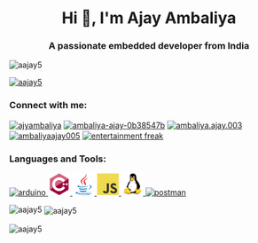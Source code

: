 <h1 align="center">Hi 👋, I'm Ajay Ambaliya</h1>
<h3 align="center">A passionate embedded developer from India</h3>

<p align="left"> <img src="https://komarev.com/ghpvc/?username=aajay5&label=Profile%20views&color=050505&style=flat" alt="aajay5" /> </p>

<p align="left"> <a href="https://github.com/ryo-ma/github-profile-trophy"><img src="https://github-profile-trophy.vercel.app/?username=aajay5" alt="aajay5" /></a> </p>

<h3 align="left">Connect with me:</h3>
<p align="left">
<a href="https://twitter.com/ajyambaliya" target="blank"><img align="center" src="https://raw.githubusercontent.com/rahuldkjain/github-profile-readme-generator/master/src/images/icons/Social/twitter.svg" alt="ajyambaliya" height="30" width="40" /></a>
<a href="https://linkedin.com/in/ambaliya-ajay-0b38547b" target="blank"><img align="center" src="https://raw.githubusercontent.com/rahuldkjain/github-profile-readme-generator/master/src/images/icons/Social/linked-in-alt.svg" alt="ambaliya-ajay-0b38547b" height="30" width="40" /></a>
<a href="https://fb.com/ambaliya.ajay.003" target="blank"><img align="center" src="https://raw.githubusercontent.com/rahuldkjain/github-profile-readme-generator/master/src/images/icons/Social/facebook.svg" alt="ambaliya.ajay.003" height="30" width="40" /></a>
<a href="https://instagram.com/ambaliyaajay005" target="blank"><img align="center" src="https://raw.githubusercontent.com/rahuldkjain/github-profile-readme-generator/master/src/images/icons/Social/instagram.svg" alt="ambaliyaajay005" height="30" width="40" /></a>
<a href="https://www.youtube.com/c/entertainment freak" target="blank"><img align="center" src="https://raw.githubusercontent.com/rahuldkjain/github-profile-readme-generator/master/src/images/icons/Social/youtube.svg" alt="entertainment freak" height="30" width="40" /></a>
</p>

<h3 align="left">Languages and Tools:</h3>
<p align="left"> <a href="https://www.arduino.cc/" target="_blank"> <img src="https://cdn.worldvectorlogo.com/logos/arduino-1.svg" alt="arduino" width="40" height="40"/> </a> <a href="https://www.w3schools.com/cpp/" target="_blank"> <img src="https://raw.githubusercontent.com/devicons/devicon/master/icons/cplusplus/cplusplus-original.svg" alt="cplusplus" width="40" height="40"/> </a> <a href="https://www.java.com" target="_blank"> <img src="https://raw.githubusercontent.com/devicons/devicon/master/icons/java/java-original.svg" alt="java" width="40" height="40"/> </a> <a href="https://developer.mozilla.org/en-US/docs/Web/JavaScript" target="_blank"> <img src="https://raw.githubusercontent.com/devicons/devicon/master/icons/javascript/javascript-original.svg" alt="javascript" width="40" height="40"/> </a> <a href="https://www.linux.org/" target="_blank"> <img src="https://raw.githubusercontent.com/devicons/devicon/master/icons/linux/linux-original.svg" alt="linux" width="40" height="40"/> </a> <a href="https://postman.com" target="_blank"> <img src="https://www.vectorlogo.zone/logos/getpostman/getpostman-icon.svg" alt="postman" width="40" height="40"/> </a> </p>

<p><img align="left" src="https://github-readme-stats.vercel.app/api/top-langs?username=aajay5&show_icons=true&locale=en&layout=compact" alt="aajay5" /></p>

<p>&nbsp;<img align="center" src="https://github-readme-stats.vercel.app/api?username=aajay5&show_icons=true&theme=dark&locale=en" alt="aajay5" /></p>

<p><img align="center" src="https://github-readme-streak-stats.herokuapp.com/?user=aajay5&theme=dark" alt="aajay5" /></p>
